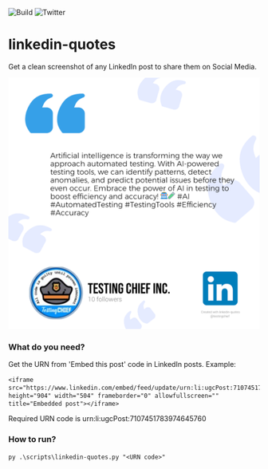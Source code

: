 ![Build](http://img.shields.io/badge/release-1.0-GREEN.svg)
![Twitter](http://img.shields.io/badge/@testingchief--lightgrey?logo=twitter&amp;style=social)

# linkedin-quotes
Get a clean screenshot of any LinkedIn post to share them on Social Media.

![Auto Generated Image](https://github.com/testingchief/linkedin-quotes/blob/main/images/sample_post.png?raw=true)

### What do you need?
Get the URN from 'Embed this post' code in LinkedIn posts.
Example:
```
<iframe src="https://www.linkedin.com/embed/feed/update/urn:li:ugcPost:7107451783974645760" height="904" width="504" frameborder="0" allowfullscreen="" title="Embedded post"></iframe>
``` 
Required URN code is urn:li:ugcPost:7107451783974645760

### How to run?
```
py .\scripts\linkedin-quotes.py "<URN code>" 

```